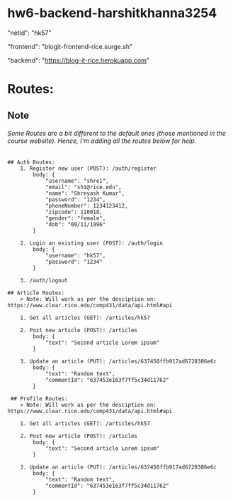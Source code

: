 # hw6-backend-harshitkhanna3254

"netid": "hk57"

"frontend": "blogit-frontend-rice.surge.sh"

"backend": "https://blog-it-rice.herokuapp.com"

# Routes:

## Note

###### Some Routes are a bit different to the default ones (those mentioned in the course website). Hence, I'm adding all the routes below for help.

    ## Auth Routes:
        1. Register new user (POST): /auth/register
            body: {
                "username": "shre1",
                "email": "sh1@rice.edu",
                "name": "Shreyash Kumar",
                "password": "1234",
                "phoneNumber": 1234123412,
                "zipcode": 110018,
                "gender": "female",
                "dob": "09/11/1996"
            }

        2. Login an existing user (POST): /auth/login
            body: {
                "username": "hk57",
                "password": "1234"
            }

        3. /auth/logout

    ## Article Routes:
        > Note: Will work as per the desciption on: https://www.clear.rice.edu/comp431/data/api.html#api

        1. Get all articles (GET): /articles/hk57

        2. Post new article (POST): /articles
            body: {
                "text": "Second article Lorem ipsum"
            }

        3. Update an article (PUT): /articles/637450ffb917ad6728386e6c
            body: {
                "text": "Random text",
                "commentId": "637453e163f7ff5c34d11762"
            }

     ## Profile Routes:
        > Note: Will work as per the desciption on: https://www.clear.rice.edu/comp431/data/api.html#api

        1. Get all articles (GET): /articles/hk57

        2. Post new article (POST): /articles
            body: {
                "text": "Second article Lorem ipsum"
            }

        3. Update an article (PUT): /articles/637450ffb917ad6728386e6c
            body: {
                "text": "Random text",
                "commentId": "637453e163f7ff5c34d11762"
            }
